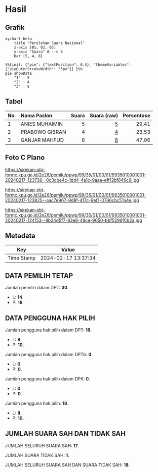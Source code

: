 # Hasil

## Grafik

```mermaid
xychart-beta
    title "Perolehan Suara Nasional"
    x-axis [01, 02, 03]
    y-axis "Suara" 0 --> 8
    bar [5, 4, 8]
```

```mermaid
%%{init: {"pie": {"textPosition": 0.5}, "themeVariables": {"pieOuterStrokeWidth": "5px"}} }%%
pie showData
    "1" : 5
    "2" : 4
    "3" : 8
```

## Tabel

| No. | Nama Paslon    | Suara | Suara (raw) | Persentase |
|:--- |:-------------- | -----:| -----------:| ----------:|
| 1   | ANIES MUHAIMIN | 5     | [5][p-1]    | 29,41      |
| 2   | PRABOWO GIBRAN | 4     | [4][p-2]    | 23,53      |
| 3   | GANJAR MAHFUD  | 8     | [8][p-3]    | 47,06      |


[p-1]: https://github.com/gigit-pemilu/pemilu-2024/blob/main/pilpres/hitung-suara/sub/99-luar-negeri/sub/35-davao-city-filipina/sub/01-davao-city-filipina/sub/0001-davao-city-filipina/sub/001-pos-001/sub/paslon-1.txt
[p-2]: https://github.com/gigit-pemilu/pemilu-2024/blob/main/pilpres/hitung-suara/sub/99-luar-negeri/sub/35-davao-city-filipina/sub/01-davao-city-filipina/sub/0001-davao-city-filipina/sub/001-pos-001/sub/paslon-2.txt
[p-3]: https://github.com/gigit-pemilu/pemilu-2024/blob/main/pilpres/hitung-suara/sub/99-luar-negeri/sub/35-davao-city-filipina/sub/01-davao-city-filipina/sub/0001-davao-city-filipina/sub/001-pos-001/sub/paslon-3.txt

## Foto C Plano

https://sirekap-obj-formc.kpu.go.id/2e26/pemilu/ppwp/99/35/01/00/01/9935010001001-20240217-123736--0c3cbe4c-1dd4-4a1c-9aaa-eff12bf846c9.jpg

https://sirekap-obj-formc.kpu.go.id/2e26/pemilu/ppwp/99/35/01/00/01/9935010001001-20240217-123825--aac7e967-9d8f-417c-9ef1-0766cbc51a4e.jpg

https://sirekap-obj-formc.kpu.go.id/2e26/pemilu/ppwp/99/35/01/00/01/9935010001001-20240217-124153--8b24d5f7-82e8-49ce-9050-bbf5296f0b2a.jpg


## Metadata

| Key        | Value               |
| ---------- | ------------------- |
| Time Stamp | 2024-02-17 13:37:34 |


## DATA PEMILIH TETAP

Jumlah pemilih dalam DPT: **30**.
 * L: **14**.
 * P: **16**.

## DATA PENGGUNA HAK PILIH

Jumlah pengguna hak pilih dalam DPT: **18**.
 * L: **8**.
 * P: **10**.

Jumlah pengguna hak pilih dalam DPTb: **0**.
 * L: **0**.
 * P: **0**.

Jumlah pengguna hak pilih dalam DPK: **0**.
 * L: **0**.
 * P: **0**.

Jumlah pengguna hak pilih: **18**.
 * L: **8**.
 * P: **10**.

## JUMLAH SUARA SAH DAN TIDAK SAH

JUMLAH SELURUH SUARA SAH: **17**.

JUMLAH SUARA TIDAK SAH: **1**.

JUMLAH SELURUH SUARA SAH DAN SUARA TIDAK SAH: **18**.


